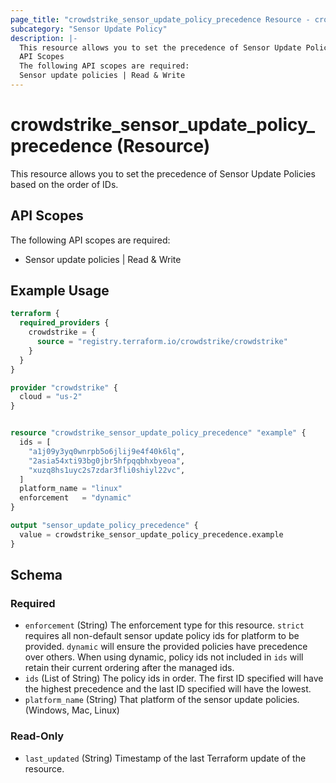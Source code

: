 ```yaml
---
page_title: "crowdstrike_sensor_update_policy_precedence Resource - crowdstrike"
subcategory: "Sensor Update Policy"
description: |-
  This resource allows you to set the precedence of Sensor Update Policies based on the order of IDs.
  API Scopes
  The following API scopes are required:
  Sensor update policies | Read & Write
---
```


# crowdstrike_sensor_update_policy_precedence (Resource)

This resource allows you to set the precedence of Sensor Update Policies based on the order of IDs.

## API Scopes

The following API scopes are required:

- Sensor update policies | Read & Write


## Example Usage

```terraform
terraform {
  required_providers {
    crowdstrike = {
      source = "registry.terraform.io/crowdstrike/crowdstrike"
    }
  }
}

provider "crowdstrike" {
  cloud = "us-2"
}


resource "crowdstrike_sensor_update_policy_precedence" "example" {
  ids = [
    "a1j09y3yq0wnrpb5o6jlij9e4f40k6lq",
    "2asia54xti93bg0jbr5hfpqqbhxbyeoa",
    "xuzq8hs1uyc2s7zdar3fli0shiyl22vc",
  ]
  platform_name = "linux"
  enforcement   = "dynamic"
}

output "sensor_update_policy_precedence" {
  value = crowdstrike_sensor_update_policy_precedence.example
}
```

<!-- schema generated by tfplugindocs -->
## Schema

### Required

- `enforcement` (String) The enforcement type for this resource. `strict` requires all non-default sensor update policy ids for platform to be provided. `dynamic` will ensure the provided policies have precedence over others. When using dynamic, policy ids not included in `ids` will retain their current ordering after the managed ids.
- `ids` (List of String) The policy ids in order. The first ID specified will have the highest precedence and the last ID specified will have the lowest.
- `platform_name` (String) That platform of the sensor update policies. (Windows, Mac, Linux)

### Read-Only

- `last_updated` (String) Timestamp of the last Terraform update of the resource.
